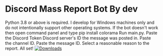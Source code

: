 # Discord Mass Report Bot By dev

 Python 3.8 or above is required.
 I develop for Windows machines only and do not intentionally support other operating systems.
 If the bot doesn't work then open command panel and type pip install colorama
 Run main.py.
 Paste the Discord Token
 Discord server's ID the message was posted in.
 Paste the channel ID.
 Paste the message ID.
 Select a reasonable reason to the report.
 All set!
 [![Downloads](https://pepy.tech/badge/mailtm)](https://pepy.tech/project/mailtm)
  

